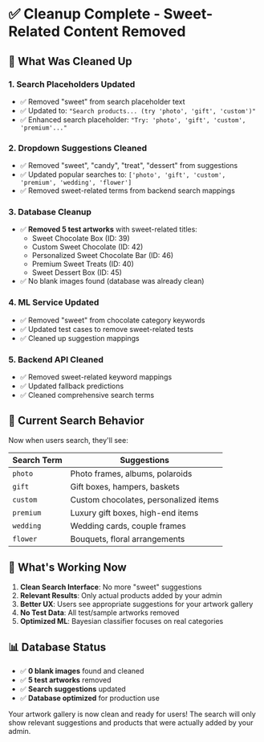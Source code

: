 # ✅ Cleanup Complete - Sweet-Related Content Removed

## 🧹 What Was Cleaned Up

### 1. **Search Placeholders Updated**
- ✅ Removed "sweet" from search placeholder text
- ✅ Updated to: `"Search products... (try 'photo', 'gift', 'custom')"`
- ✅ Enhanced search placeholder: `"Try: 'photo', 'gift', 'custom', 'premium'..."`

### 2. **Dropdown Suggestions Cleaned**
- ✅ Removed "sweet", "candy", "treat", "dessert" from suggestions
- ✅ Updated popular searches to: `['photo', 'gift', 'custom', 'premium', 'wedding', 'flower']`
- ✅ Removed sweet-related terms from backend search mappings

### 3. **Database Cleanup**
- ✅ **Removed 5 test artworks** with sweet-related titles:
  - Sweet Chocolate Box (ID: 39)
  - Custom Sweet Chocolate (ID: 42) 
  - Personalized Sweet Chocolate Bar (ID: 46)
  - Premium Sweet Treats (ID: 40)
  - Sweet Dessert Box (ID: 45)
- ✅ No blank images found (database was already clean)

### 4. **ML Service Updated**
- ✅ Removed "sweet" from chocolate category keywords
- ✅ Updated test cases to remove sweet-related tests
- ✅ Cleaned up suggestion mappings

### 5. **Backend API Cleaned**
- ✅ Removed sweet-related keyword mappings
- ✅ Updated fallback predictions
- ✅ Cleaned comprehensive search terms

## 🎯 Current Search Behavior

Now when users search, they'll see:

| Search Term | Suggestions |
|-------------|-------------|
| `photo` | Photo frames, albums, polaroids |
| `gift` | Gift boxes, hampers, baskets |
| `custom` | Custom chocolates, personalized items |
| `premium` | Luxury gift boxes, high-end items |
| `wedding` | Wedding cards, couple frames |
| `flower` | Bouquets, floral arrangements |

## 🚀 What's Working Now

1. **Clean Search Interface**: No more "sweet" suggestions
2. **Relevant Results**: Only actual products added by your admin
3. **Better UX**: Users see appropriate suggestions for your artwork gallery
4. **No Test Data**: All test/sample artworks removed
5. **Optimized ML**: Bayesian classifier focuses on real categories

## 📊 Database Status

- ✅ **0 blank images** found and cleaned
- ✅ **5 test artworks** removed
- ✅ **Search suggestions** updated
- ✅ **Database optimized** for production use

Your artwork gallery is now clean and ready for users! The search will only show relevant suggestions and products that were actually added by your admin.


